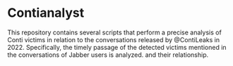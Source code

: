 # Contianalyst
This repository contains several scripts that perform a precise analysis of Conti victims in relation to the conversations released by @ContiLeaks in 2022. Specifically, the timely passage of the detected victims mentioned in the conversations of Jabber users is analyzed. and their relationship. 
